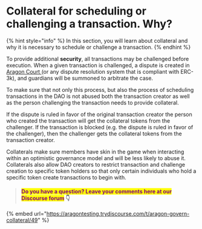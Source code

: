 # Collateral for scheduling or challenging a transaction. Why?

{% hint style="info" %}
In this section, you will learn about collateral and why it is necessary to schedule or challenge a transaction.
{% endhint %}

To provide additional **security**, all transactions may be challenged before execution. When a given transaction is challenged, a dispute is created in [Aragon Court ](../../aragon-court/)(or any dispute resolution system that is compliant with ERC-3k), and guardians will be summoned to arbitrate the case.

To make sure that not only this process, but also the process of scheduling transactions in the DAO is not abused both the transaction creator as well as the person challenging the transaction needs to provide collateral.&#x20;

If the dispute is ruled in favor of the original transaction creator the person who created the transaction will get the collateral tokens from the challenger. If the transaction is blocked (e.g. the dispute is ruled in favor of the challenger), then the challenger gets the collateral tokens from the transaction creator.

Collaterals make sure members have skin in the game when interacting within an optimistic governance model and will be less likely to abuse it. Collaterals also allow DAO creators to restrict transaction and challenge creation to specific token holders so that only certain individuals who hold a specific token create transactions to begin with.&#x20;



> #### <mark style="color:purple;">Do you have a question? Leave your comments here at our Discourse forum</mark> 👇

{% embed url="https://aragontesting.trydiscourse.com/t/aragon-govern-collateral/49" %}
